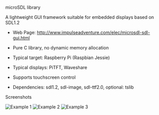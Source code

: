 microSDL library

A lightweight GUI framework suitable for embedded displays based on SDL1.2
- Web Page: http://www.impulseadventure.com/elec/microsdl-sdl-gui.html

- Pure C library, no dynamic memory allocation
- Typical target: Raspberry Pi (Raspbian Jessie)
- Typical displays: PiTFT, Waveshare
- Supports touchscreen control
- Dependencies: sdl1.2, sdl-image, sdl-ttf2.0, optional: tslib

Screenshots

![Example 1](http://www.impulseadventure.com/elec/images/sdl_menu1.png)
![Example 2](http://www.impulseadventure.com/elec/images/microsdl-ex07.png)
![Example 3](http://www.impulseadventure.com/elec/images/microsdl-ex06.png)
